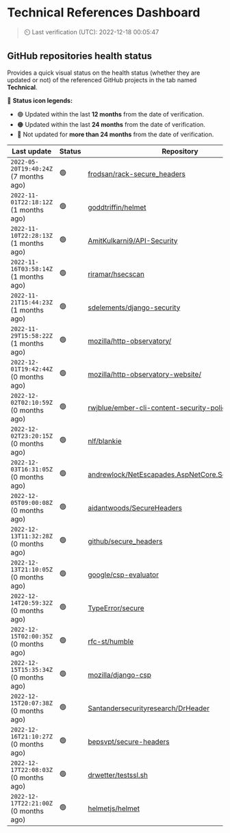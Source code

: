 
# Technical References Dashboard

> :timer_clock: Last verification (UTC): 2022-12-18 00:05:47

## GitHub repositories health status

Provides a quick visual status on the health status (whether they are updated or not) of the referenced GitHub projects in the tab named **Technical**.

:speech_balloon: **Status icon legends:**

* :green_circle: Updated within the last **12 months** from the date of verification.
* :orange_circle: Updated within the last **24 months** from the date of verification.
* :red_circle: Not updated for **more than 24 months** from the date of verification.

| Last update | Status | Repository |
| --- | --- | --- |
| `2022-05-20T19:40:24Z` (7 months ago) | :green_circle: | [frodsan/rack-secure_headers](https://github.com/frodsan/rack-secure_headers) |
| `2022-11-01T22:18:12Z` (1 months ago) | :green_circle: | [goddtriffin/helmet](https://github.com/goddtriffin/helmet) |
| `2022-11-10T22:28:13Z` (1 months ago) | :green_circle: | [AmitKulkarni9/API-Security](https://github.com/AmitKulkarni9/API-Security) |
| `2022-11-16T03:58:14Z` (1 months ago) | :green_circle: | [riramar/hsecscan](https://github.com/riramar/hsecscan) |
| `2022-11-21T15:44:23Z` (1 months ago) | :green_circle: | [sdelements/django-security](https://github.com/sdelements/django-security) |
| `2022-11-29T15:58:22Z` (1 months ago) | :green_circle: | [mozilla/http-observatory/](https://github.com/mozilla/http-observatory/) |
| `2022-12-01T19:42:44Z` (0 months ago) | :green_circle: | [mozilla/http-observatory-website/](https://github.com/mozilla/http-observatory-website/) |
| `2022-12-02T02:10:59Z` (0 months ago) | :green_circle: | [rwjblue/ember-cli-content-security-policy/](https://github.com/rwjblue/ember-cli-content-security-policy/) |
| `2022-12-02T23:20:15Z` (0 months ago) | :green_circle: | [nlf/blankie](https://github.com/nlf/blankie) |
| `2022-12-03T16:31:05Z` (0 months ago) | :green_circle: | [andrewlock/NetEscapades.AspNetCore.SecurityHeaders](https://github.com/andrewlock/NetEscapades.AspNetCore.SecurityHeaders) |
| `2022-12-05T09:00:08Z` (0 months ago) | :green_circle: | [aidantwoods/SecureHeaders](https://github.com/aidantwoods/SecureHeaders) |
| `2022-12-13T11:32:28Z` (0 months ago) | :green_circle: | [github/secure_headers](https://github.com/github/secure_headers) |
| `2022-12-13T21:10:05Z` (0 months ago) | :green_circle: | [google/csp-evaluator](https://github.com/google/csp-evaluator) |
| `2022-12-14T20:59:32Z` (0 months ago) | :green_circle: | [TypeError/secure](https://github.com/TypeError/secure) |
| `2022-12-15T02:00:35Z` (0 months ago) | :green_circle: | [rfc-st/humble](https://github.com/rfc-st/humble) |
| `2022-12-15T15:35:34Z` (0 months ago) | :green_circle: | [mozilla/django-csp](https://github.com/mozilla/django-csp) |
| `2022-12-15T20:07:38Z` (0 months ago) | :green_circle: | [Santandersecurityresearch/DrHeader](https://github.com/Santandersecurityresearch/DrHeader) |
| `2022-12-16T21:10:27Z` (0 months ago) | :green_circle: | [bepsvpt/secure-headers](https://github.com/bepsvpt/secure-headers) |
| `2022-12-17T22:08:03Z` (0 months ago) | :green_circle: | [drwetter/testssl.sh](https://github.com/drwetter/testssl.sh) |
| `2022-12-17T22:21:00Z` (0 months ago) | :green_circle: | [helmetjs/helmet](https://github.com/helmetjs/helmet) |

